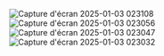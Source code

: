 ![Capture d'écran 2025-01-03 023108](https://github.com/user-attachments/assets/ce5b3a32-4f24-4597-8d15-33279f853925)
![Capture d'écran 2025-01-03 023056](https://github.com/user-attachments/assets/2e8f5f1c-c11d-4b25-97ac-2d0bac63c772)
![Capture d'écran 2025-01-03 023047](https://github.com/user-attachments/assets/2cef3ff4-3070-4884-a60d-ad2e2a0ec687)
![Capture d'écran 2025-01-03 023032](https://github.com/user-attachments/assets/d7fcc85f-78fa-468d-a5dc-5f444655d5cc)
